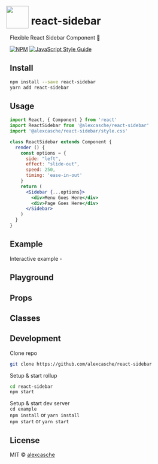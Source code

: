 <img src="https://upload.wikimedia.org/wikipedia/commons/a/a7/React-icon.svg" style="width:60px;position:relative;top:10px;left:-10px;margin-right:-10px;" /> react-sidebar
===============

Flexible React Sidebar Component 🤘

[![NPM](https://img.shields.io/npm/v/@alexcasche/react-sidebar.svg)](https://www.npmjs.com/package/@alexcasche/react-sidebar) [![JavaScript Style Guide](https://img.shields.io/badge/code_style-standard-brightgreen.svg)](https://standardjs.com)

Install
---------------

```bash
npm install --save react-sidebar
yarn add react-sidebar
```

Usage
---------------

```jsx
import React, { Component } from 'react'
import ReactSidebar from '@alexcasche/react-sidebar'
import '@alexcasche/react-sidebar/style.css'

class ReactSidebar extends Component {
  render () {
    const options = {
      side: "left",
      effect: "slide-out",
      speed: 250,
      timing: 'ease-in-out'
    }
    return (
      <Sidebar {...options}>
        <div>Menu Goes Here</div>
        <div>Page Goes Here</div>
      </Sidebar>
    )
  }
}
```

Example
---------------
Interactive example - 

Playground
---------------

Props
---------------

Classes
---------------

Development
---------------
Clone repo

```bash
git clone https://github.com/alexcasche/react-sidebar
```

Setup & start rollup
```bash
cd react-sidebar
npm start
```

Setup & start dev server
<br/>``cd example``
<br/>`npm install` or `yarn install`
<br/>`npm start` or `yarn start`


License
---------------

MIT © [alexcasche](https://github.com/alexcasche)
